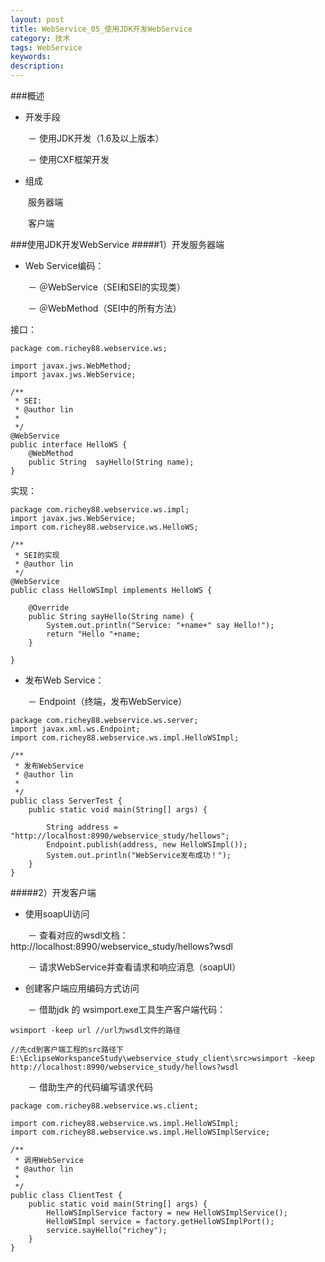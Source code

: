 ```yaml
---
layout: post
title: WebService_05_使用JDK开发WebService
category: 技术
tags: WebService
keywords: 
description: 
---
```

###概述
* 开发手段
　

　　－ 使用JDK开发（1.6及以上版本）

　　－ 使用CXF框架开发

* 组成

　　服务器端

　　客户端


###使用JDK开发WebService
#####1）开发服务器端

* Web Service编码：

　　－ ＠WebService（SEI和SEI的实现类）

　　－ ＠WebMethod（SEI中的所有方法）

接口：

	package com.richey88.webservice.ws;
	
	import javax.jws.WebMethod;
	import javax.jws.WebService;
	
	/**
	 * SEI:
	 * @author lin
	 *
	 */
	@WebService
	public interface HelloWS {
		@WebMethod
		public String  sayHello(String name);
	}

实现：

	package com.richey88.webservice.ws.impl;
	import javax.jws.WebService;
	import com.richey88.webservice.ws.HelloWS;
	
	/**
	 * SEI的实现
	 * @author lin
	 */
	@WebService
	public class HelloWSImpl implements HelloWS {
	
		@Override
		public String sayHello(String name) {
			System.out.println("Service: "+name+" say Hello!");
			return "Hello "+name;
		}
	
	}


* 发布Web Service：

　　－ Endpoint（终端，发布WebService）

	package com.richey88.webservice.ws.server;
	import javax.xml.ws.Endpoint;
	import com.richey88.webservice.ws.impl.HelloWSImpl;
	
	/**
	 * 发布WebService
	 * @author lin
	 *
	 */
	public class ServerTest {
		public static void main(String[] args) {
			
			String address = "http://localhost:8990/webservice_study/hellows";
			Endpoint.publish(address, new HelloWSImpl());
			System.out.println("WebService发布成功！");
		}
	}


#####2）开发客户端

* 使用soapUI访问

　　－ 查看对应的wsdl文档：http://localhost:8990/webservice_study/hellows?wsdl

　　－ 请求WebService并查看请求和响应消息（soapUI）

* 创建客户端应用编码方式访问

　　－ 借助jdk 的 wsimport.exe工具生产客户端代码：

	wsimport -keep url //url为wsdl文件的路径

	//先cd到客户端工程的src路径下
    E:\EclipseWorkspanceStudy\webservice_study_client\src>wsimport -keep http://localhost:8990/webservice_study/hellows?wsdl

　　－ 借助生产的代码编写请求代码

	package com.richey88.webservice.ws.client;
	
	import com.richey88.webservice.ws.impl.HelloWSImpl;
	import com.richey88.webservice.ws.impl.HelloWSImplService;
	
	/**
	 * 调用WebService
	 * @author lin
	 *
	 */
	public class ClientTest {
		public static void main(String[] args) {
			HelloWSImplService factory = new HelloWSImplService();
			HelloWSImpl service = factory.getHelloWSImplPort();
			service.sayHello("richey");
		}
	}
